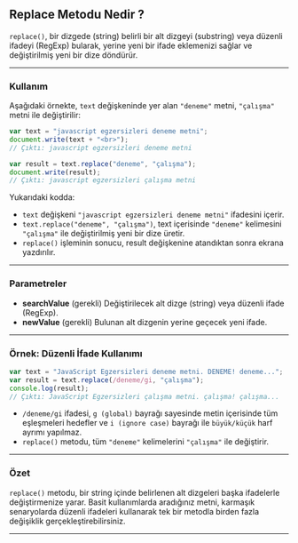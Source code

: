 ## Replace Metodu Nedir ?

`replace()`, bir dizgede (string) belirli bir alt dizgeyi (substring) veya düzenli ifadeyi (RegExp) bularak, yerine yeni bir ifade eklemenizi sağlar ve değiştirilmiş yeni bir dize döndürür.

---

### Kullanım

Aşağıdaki örnekte, `text` değişkeninde yer alan `"deneme"` metni, `"çalışma"` metni ile değiştirilir:

```javascript
var text = "javascript egzersizleri deneme metni";
document.write(text + "<br>"); 
// Çıktı: javascript egzersizleri deneme metni

var result = text.replace("deneme", "çalışma");
document.write(result); 
// Çıktı: javascript egzersizleri çalışma metni
```

Yukarıdaki kodda:

- `text` değişkeni `"javascript egzersizleri deneme metni"` ifadesini içerir.
- `text.replace("deneme", "çalışma")`, text içerisinde `"deneme"` kelimesini `"çalışma"` ile değiştirilmiş yeni bir dize üretir.
- `replace()` işleminin sonucu, result değişkenine atandıktan sonra ekrana yazdırılır.

---

### Parametreler
- **searchValue** (gerekli) Değiştirilecek alt dizge (string) veya düzenli ifade (RegExp).
- **newValue** (gerekli) Bulunan alt dizgenin yerine geçecek yeni ifade.

---

### Örnek: Düzenli İfade Kullanımı

```javascript
var text = "JavaScript Egzersizleri deneme metni. DENEME! deneme...";
var result = text.replace(/deneme/gi, "çalışma");
console.log(result);
// Çıktı: JavaScript Egzersizleri çalışma metni. çalışma! çalışma...
```

- `/deneme/gi` ifadesi, `g (global)` bayrağı sayesinde metin içerisinde tüm eşleşmeleri hedefler ve `i (ignore case)` bayrağı ile `büyük/küçük` harf ayrımı yapılmaz.
- `replace()` metodu, tüm `"deneme"` kelimelerini `"çalışma"` ile değiştirir.

---

### Özet 

`replace()` metodu, bir string içinde belirlenen alt dizgeleri başka ifadelerle değiştirmenize yarar. Basit kullanımlarda aradığınız metni, karmaşık senaryolarda düzenli ifadeleri kullanarak tek bir metodla birden fazla değişiklik gerçekleştirebilirsiniz.

---